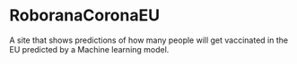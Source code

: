 # RoboranaCoronaEU

A site that shows predictions of how many people will get vaccinated in the EU predicted by a Machine learning model.
